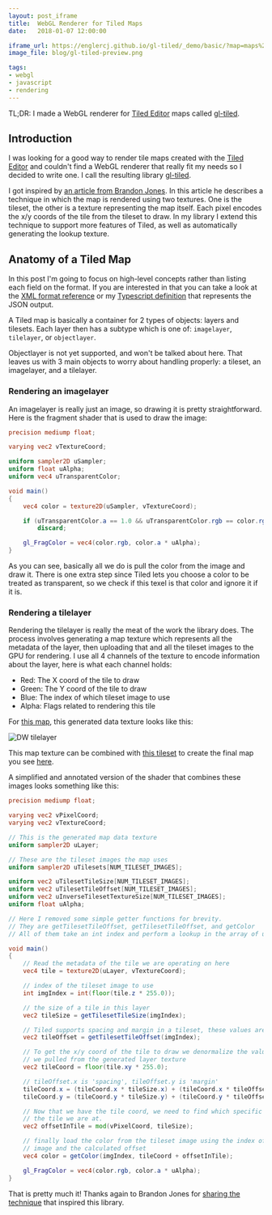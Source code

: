 ```yaml
---
layout: post_iframe
title:  WebGL Renderer for Tiled Maps
date:   2018-01-07 12:00:00

iframe_url: https://englercj.github.io/gl-tiled/_demo/basic/?map=maps%2Flttp%2Flightworld%2Flightworld.json
image_file: blog/gl-tiled-preview.png

tags:
- webgl
- javascript
- rendering
---
```


<style>
.post-item .post-header iframe{
    height: 400px;
}
</style>

TL;DR: I made a WebGL renderer for [Tiled Editor][tiled] maps called [gl-tiled][gl-tiled].

## Introduction

I was looking for a good way to render tile maps created with the [Tiled Editor][tiled] and
couldn't find a WebGL renderer that really fit my needs so I decided to write one. I call the
resulting library [gl-tiled][gl-tiled].

<!--more-->

I got inspired by [an article from Brandon Jones][toji]. In this article he describes a
technique in which the map is rendered using two textures. One is the tileset, the other
is a texture representing the map itself. Each pixel encodes the x/y coords of the tile
from the tileset to draw. In my library I extend this technique to support more features
of Tiled, as well as automatically generating the lookup texture.

## Anatomy of a Tiled Map

In this post I'm going to focus on high-level concepts rather than listing each field on
the format. If you are interested in that you can take a look at the
[XML format reference][tiled-format] or my [Typescript definition][gl-tiled-format] that
represents the JSON output.

A Tiled map is basically a container for 2 types of objects: layers and tilesets. Each layer
then has a subtype which is one of: `imagelayer`, `tilelayer`, or `objectlayer`.

Objectlayer is not yet supported, and won't be talked about here. That leaves us with 3 main
objects to worry about handling properly: a tileset, an imagelayer, and a tilelayer.

### Rendering an imagelayer

An imagelayer is really just an image, so drawing it is pretty straightforward. Here is the
fragment shader that is used to draw the image:

```glsl
precision mediump float;

varying vec2 vTextureCoord;

uniform sampler2D uSampler;
uniform float uAlpha;
uniform vec4 uTransparentColor;

void main()
{
    vec4 color = texture2D(uSampler, vTextureCoord);

    if (uTransparentColor.a == 1.0 && uTransparentColor.rgb == color.rgb)
        discard;

    gl_FragColor = vec4(color.rgb, color.a * uAlpha);
}
```

As you can see, basically all we do is pull the color from the image and draw it. There is one
extra step since Tiled lets you choose a color to be treated as transparent, so we check if
this texel is that color and ignore it if it is.

### Rendering a tilelayer

Rendering the tilelayer is really the meat of the work the library does. The process involves
generating a map texture which represents all the metadata of the layer, then uploading that
and all the tileset images to the GPU for rendering. I use all 4 channels of the texture
to encode information about the layer, here is what each channel holds:

- Red: The X coord of the tile to draw
- Green: The Y coord of the tile to draw
- Blue: The index of which tileset image to use
- Alpha: Flags related to rendering this tile

For [this map][dw-map], this generated data texture looks like this:

![DW tilelayer]({{site.url}}/img/blog/dw-tilelayer.png)

This map texture can be combined with [this tileset][dw-tileset] to create the final map you
see [here][dw-map].

A simplified and annotated version of the shader that combines these images looks something
like this:

```glsl
precision mediump float;

varying vec2 vPixelCoord;
varying vec2 vTextureCoord;

// This is the generated map data texture
uniform sampler2D uLayer;

// These are the tileset images the map uses
uniform sampler2D uTilesets[NUM_TILESET_IMAGES];

uniform vec2 uTilesetTileSize[NUM_TILESET_IMAGES];
uniform vec2 uTilesetTileOffset[NUM_TILESET_IMAGES];
uniform vec2 uInverseTilesetTextureSize[NUM_TILESET_IMAGES];
uniform float uAlpha;

// Here I removed some simple getter functions for brevity.
// They are getTilesetTileOffset, getTilesetTileOffset, and getColor
// All of them take an int index and perform a lookup in the array of uniforms above.

void main()
{
    // Read the metadata of the tile we are operating on here
    vec4 tile = texture2D(uLayer, vTextureCoord);

    // index of the tileset image to use
    int imgIndex = int(floor(tile.z * 255.0));

    // the size of a tile in this layer
    vec2 tileSize = getTilesetTileSize(imgIndex);

    // Tiled supports spacing and margin in a tileset, these values are loaded here
    vec2 tileOffset = getTilesetTileOffset(imgIndex);

    // To get the x/y coord of the tile to draw we denormalize the value
    // we pulled from the generated layer texture
    vec2 tileCoord = floor(tile.xy * 255.0);

    // tileOffset.x is 'spacing', tileOffset.y is 'margin'
    tileCoord.x = (tileCoord.x * tileSize.x) + (tileCoord.x * tileOffset.x) + tileOffset.y;
    tileCoord.y = (tileCoord.y * tileSize.y) + (tileCoord.y * tileOffset.x) + tileOffset.y;

    // Now that we have the tile coord, we need to find which specific texel in
    // the tile we are at.
    vec2 offsetInTile = mod(vPixelCoord, tileSize);

    // finally load the color from the tileset image using the index of the
    // image and the calculated offset
    vec4 color = getColor(imgIndex, tileCoord + offsetInTile);

    gl_FragColor = vec4(color.rgb, color.a * uAlpha);
}
```

That is pretty much it! Thanks again to Brandon Jones for [sharing the technique][toji] that
inspired this library.

[tiled]: http://www.mapeditor.org/
[tiled-format]: http://docs.mapeditor.org/en/latest/reference/tmx-map-format/
[toji]: https://blog.tojicode.com/2012/07/sprite-tile-maps-on-gpu.html
[gl-tiled]: https://github.com/englercj/gl-tiled
[gl-tiled-format]: https://github.com/englercj/gl-tiled/blob/master/src/tiled/Tilemap.ts
[dw-map]: https://englercj.github.io/gl-tiled/_demo/basic/?map=maps%2Fortho%2FOrtho_1_16__16_large.json
[dw-tileset]: https://englercj.github.io/gl-tiled/_demo/basic/maps/gfx/png/darkworld-tileset.png

<!-- Control code for the top post canvas -->

<script src="//cdn.rawgit.com/pixijs/pixi.js/962f5bdff1ed2d96cfeaef22897ed83b7cce79bd/bin/pixi.min.js"></script>
<script src="//cdn.rawgit.com/pixijs/pixi-lights/b7fd7924fdf4e6a6b913ff29161402e7b36f0c0f/bin/pixi-lights.js"></script>
